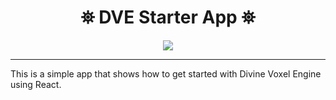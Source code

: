 <h1 align="center">
 ⛯ DVE Starter App ⛯
</h1>

<p align="center">
<img src="https://divine-star-software.github.io/DigitalAssets/images/logo-small.png">
</p>

---

This is a simple app that shows how to get started with Divine Voxel Engine using React. 

